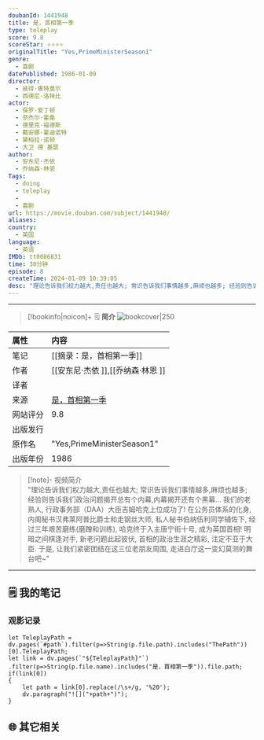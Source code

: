 ```yaml
---
doubanId: 1441948
title: 是，首相第一季
type: teleplay
score: 9.8
scoreStar: ⭐⭐⭐⭐
originalTitle: "Yes,PrimeMinisterSeason1"
genre: 
  - 喜剧
datePublished: 1986-01-09
director: 
  - 彼得·惠特莫尔
  - 西德尼·洛特比
actor: 
  - 保罗·爱丁顿
  - 奈杰尔·霍桑
  - 德里克·福德斯
  - 戴安娜·霍迪诺特
  - 黛柏拉·诺顿
  - 大卫 德 基瑟
author: 
  - 安东尼·杰依 
  - 乔纳森·林恩 
Tags:  
  - doing
  - teleplay
  - 
  - 喜剧
url: https://movie.douban.com/subject/1441948/
aliases: 
country: 
  - 英国
language: 
  - 英语
IMDb: tt0086831
time: 30分钟
episode: 8
createTime: 2024-01-09 10:39:05
desc: "理论告诉我们权力越大,责任也越大; 常识告诉我们事情越多,麻烦也越多; 经验则告诉我们政治问题揭开总有个内幕,内幕揭开还有个黑幕... 我们的老熟人, 行政事务部（DAA）大臣吉姆哈克上位成功了! 在公务员体系的化身, 内阁秘书汉弗莱阿普比爵士和走钢丝大师, 私人秘书伯纳伍利同学辅佐下, 经过三年艰苦磨练(磨蹭和训练), 哈克终于入主唐宁街十号, 成为英国首相! 明暗之间棋逢对手, 新老问题此起彼伏, 首相的政治生涯之精彩, 注定不亚于大臣. 于是, 让我们紧密团结在这三位老朋友周围, 走进白厅这一变幻莫测的舞台吧~"
---
```

---

> [!bookinfo|noicon]+ 🗒️ **简介**
> ![bookcover|250]( https://img2.doubanio.com/view/photo/s_ratio_poster/public/p2187836471.webp )
>
| 属性     | 内容                     |
|:-------- |:------------------------ |
| 笔记     | [[摘录：是，首相第一季]]      |
| 作者     | [[安东尼·杰依 ]],[[乔纳森·林恩 ]]             |
| 译者     |      |
| 来源     | [ 是，首相第一季 ]( https://movie.douban.com/subject/1441948/ ) |
| 网站评分     | 9.8                |
| 出版发行 |         |
| 原作名   | "Yes,PrimeMinisterSeason1"        |
|     出版年份    |  1986                        |

> [!note]- 视频简介\
> "理论告诉我们权力越大,责任也越大; 常识告诉我们事情越多,麻烦也越多; 经验则告诉我们政治问题揭开总有个内幕,内幕揭开还有个黑幕... 我们的老熟人, 行政事务部（DAA）大臣吉姆哈克上位成功了! 在公务员体系的化身, 内阁秘书汉弗莱阿普比爵士和走钢丝大师, 私人秘书伯纳伍利同学辅佐下, 经过三年艰苦磨练(磨蹭和训练), 哈克终于入主唐宁街十号, 成为英国首相! 明暗之间棋逢对手, 新老问题此起彼伏, 首相的政治生涯之精彩, 注定不亚于大臣. 于是, 让我们紧密团结在这三位老朋友周围, 走进白厅这一变幻莫测的舞台吧~"
---

## 🗒️ 我的笔记

### 观影记录


```dataviewjs
let TeleplayPath = dv.pages(`#path`).filter(p=>String(p.file.path).includes("ThePath"))[0].TeleplayPath;
let link = dv.pages(`"${TeleplayPath}"`)
.filter(p=>String(p.file.name).includes("是，首相第一季")).file.path;
if(link[0])
{
	let path = link[0].replace(/\s+/g, '%20');
	dv.paragraph("![]("+path+")");
}
```

## 🌐 其它相关

